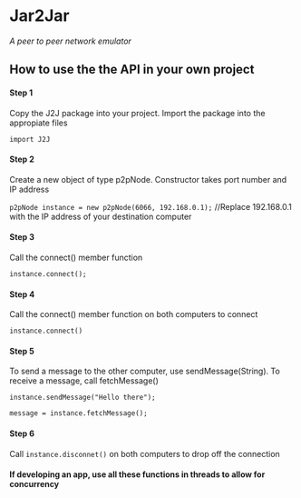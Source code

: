 # Jar2Jar
*A peer to peer network emulator*

## How to use the the API in your own project

#### Step 1
Copy the J2J package into your project.
Import the package into the appropiate files

```import J2J```

#### Step 2
Create a new object of type p2pNode. Constructor takes port number and IP address

```p2pNode instance = new p2pNode(6066, 192.168.0.1);```
//Replace 192.168.0.1 with the IP address of your destination computer   

#### Step 3
Call the connect() member function

```instance.connect();```

#### Step 4
Call the connect() member function on both computers to connect

```instance.connect()```

#### Step 5
To send a message to the other computer, use sendMessage(String). To receive a message, call fetchMessage()

```instance.sendMessage("Hello there");```

```message = instance.fetchMessage();```

#### Step 6
Call ```instance.disconnet()``` on both computers to drop off the connection

#### If developing an app, use all these functions in threads to allow for concurrency



